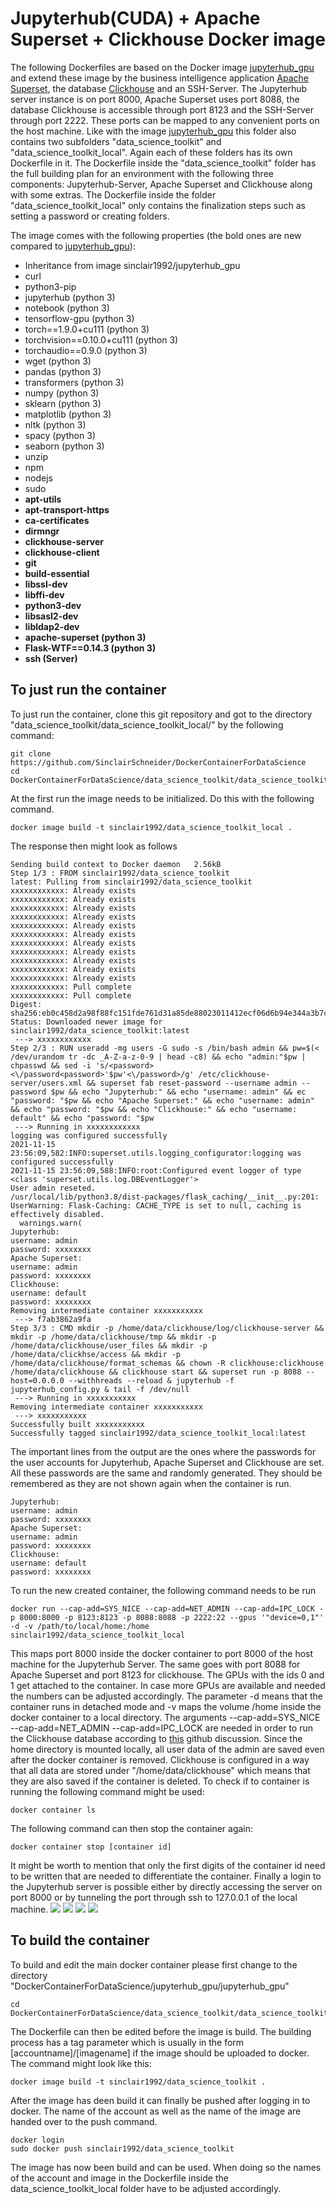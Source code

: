 # Jupyterhub(CUDA) + Apache Superset + Clickhouse Docker image

The following Dockerfiles are based on the Docker image [jupyterhub_gpu](https://github.com/SinclairSchneider/DockerContainerForDataScience/tree/main/jupyterhub_gpu)
and extend these image by the business intelligence application [Apache Superset](https://superset.apache.org/), the database [Clickhouse](https://clickhouse.com/)
and an SSH-Server.
The Jupyterhub server instance is on port 8000, Apache Superset uses port 8088, the database Clickhouse is accessible through port 8123
and the SSH-Server through port 2222. 
These ports can be mapped to any convenient ports on the host machine. 
Like with the image [jupyterhub_gpu](https://github.com/SinclairSchneider/DockerContainerForDataScience/tree/main/jupyterhub_gpu)
this folder also contains two subfolders "data_science_toolkit" and "data_science_toolkit_local".
Again each of these folders has its own Dockerfile in it. 
The Dockerfile inside the "data_science_toolkit" folder has the full building plan for an environment with the following three components:
Jupyterhub-Server, Apache Superset and Clickhouse along with some extras. 
The Dockerfile inside the folder "data_science_toolkit_local" only contains the finalization steps such as setting a password or creating folders.

The image comes with the following properties (the bold ones are new compared to [jupyterhub_gpu](https://github.com/SinclairSchneider/DockerContainerForDataScience/tree/main/jupyterhub_gpu)):
- Inheritance from image sinclair1992/jupyterhub_gpu
- curl
- python3-pip
- jupyterhub (python 3)
- notebook (python 3)
- tensorflow-gpu (python 3)
- torch==1.9.0+cu111 (python 3)
- torchvision==0.10.0+cu111 (python 3)
- torchaudio==0.9.0 (python 3)
- wget (python 3)
- pandas (python 3)
- transformers (python 3)
- numpy (python 3)
- sklearn (python 3)
- matplotlib (python 3)
- nltk (python 3)
- spacy (python 3)
- seaborn (python 3)
- unzip
- npm
- nodejs
- sudo
- **apt-utils**
- **apt-transport-https**
- **ca-certificates**
- **dirmngr**
- **clickhouse-server**
- **clickhouse-client**
- **git**
- **build-essential**
- **libssl-dev**
- **libffi-dev**
- **python3-dev**
- **libsasl2-dev**
- **libldap2-dev**
- **apache-superset (python 3)**
- **Flask-WTF==0.14.3 (python 3)**
- **ssh (Server)**

## To just run the container
To just run the container, clone this git repository and got to the directory
"data_science_toolkit/data_science_toolkit_local/" by the following command:
```commandline
git clone https://github.com/SinclairSchneider/DockerContainerForDataScience
cd DockerContainerForDataScience/data_science_toolkit/data_science_toolkit_local/
```
At the first run the image needs to be initialized. Do this with the following command.
```commandline
docker image build -t sinclair1992/data_science_toolkit_local .
```
The response then might look as follows
```commandline
Sending build context to Docker daemon   2.56kB
Step 1/3 : FROM sinclair1992/data_science_toolkit
latest: Pulling from sinclair1992/data_science_toolkit
xxxxxxxxxxxx: Already exists
xxxxxxxxxxxx: Already exists
xxxxxxxxxxxx: Already exists
xxxxxxxxxxxx: Already exists
xxxxxxxxxxxx: Already exists
xxxxxxxxxxxx: Already exists
xxxxxxxxxxxx: Already exists
xxxxxxxxxxxx: Already exists
xxxxxxxxxxxx: Already exists
xxxxxxxxxxxx: Already exists
xxxxxxxxxxxx: Already exists
xxxxxxxxxxxx: Pull complete
xxxxxxxxxxxx: Pull complete
Digest: sha256:eb0c458d2a98f88fc151fde761d31a85de88023011412ecf06d6b94e344a3b7c
Status: Downloaded newer image for sinclair1992/data_science_toolkit:latest
 ---> xxxxxxxxxxxx
Step 2/3 : RUN useradd -mg users -G sudo -s /bin/bash admin && pw=$(< /dev/urandom tr -dc _A-Z-a-z-0-9 | head -c8) && echo "admin:"$pw | chpasswd && sed -i 's/<password><\/password<password>'$pw'<\/password>/g' /etc/clickhouse-server/users.xml && superset fab reset-password --username admin --password $pw && echo "Jupyterhub:" && echo "username: admin" && ec "password: "$pw && echo "Apache Superset:" && echo "username: admin" && echo "password: "$pw && echo "Clickhouse:" && echo "username: default" && echo "password: "$pw
 ---> Running in xxxxxxxxxxxx
logging was configured successfully
2021-11-15 23:56:09,582:INFO:superset.utils.logging_configurator:logging was configured successfully
2021-11-15 23:56:09,588:INFO:root:Configured event logger of type <class 'superset.utils.log.DBEventLogger'>
User admin reseted.
/usr/local/lib/python3.8/dist-packages/flask_caching/__init__.py:201: UserWarning: Flask-Caching: CACHE_TYPE is set to null, caching is effectively disabled.
  warnings.warn(
Jupyterhub:
username: admin
password: xxxxxxxx
Apache Superset:
username: admin
password: xxxxxxxx
Clickhouse:
username: default
password: xxxxxxxx
Removing intermediate container xxxxxxxxxxx
 ---> f7ab3862a9fa
Step 3/3 : CMD mkdir -p /home/data/clickhouse/log/clickhouse-server && mkdir -p /home/data/clickhouse/tmp && mkdir -p /home/data/clickhouse/user_files && mkdir -p /home/data/clickhse/access && mkdir -p /home/data/clickhouse/format_schemas && chown -R clickhouse:clickhouse /home/data/clickhouse && clickhouse start && superset run -p 8088 --host=0.0.0.0 --withhreads --reload & jupyterhub -f jupyterhub_config.py & tail -f /dev/null
 ---> Running in xxxxxxxxxxx
Removing intermediate container xxxxxxxxxxx
 ---> xxxxxxxxxxx
Successfully built xxxxxxxxxxx
Successfully tagged sinclair1992/data_science_toolkit_local:latest
```
The important lines from the output are the ones where the passwords for the user accounts for
Jupyterhub, Apache Superset and Clickhouse are set.
All these passwords are the same and randomly generated. 
They should be remembered as they are not shown again when the container is run.
```commandline
Jupyterhub:
username: admin
password: xxxxxxxx
Apache Superset:
username: admin
password: xxxxxxxx
Clickhouse:
username: default
password: xxxxxxxx
```
To run the new created container, the following command needs to be run
```commandline
docker run --cap-add=SYS_NICE --cap-add=NET_ADMIN --cap-add=IPC_LOCK -p 8000:8000 -p 8123:8123 -p 8088:8088 -p 2222:22 --gpus '"device=0,1"' -d -v /path/to/local/home:/home sinclair1992/data_science_toolkit_local
```
This maps port 8000 inside the docker container to port 8000 of the host machine for the Jupyterhub Server.
The same goes with port 8088 for Apache Superset and port 8123 for clickhouse.
The GPUs with the ids 0 and 1 get attached to the container. 
In case more GPUs are available and needed the numbers can be adjusted accordingly.
The parameter -d means that the container runs in detached mode and -v maps the volume /home
inside the docker container to a local directory.
The arguments --cap-add=SYS_NICE --cap-add=NET_ADMIN --cap-add=IPC_LOCK are needed in order to run the
Clickhouse database according to [this](https://github.com/ClickHouse/ClickHouse/issues/13726) github discussion.
Since the home directory is mounted locally, all user data of the admin are saved even after the docker container is removed.
Clickhouse is configured in a way that all data are stored under "/home/data/clickhouse" which means that they are also 
saved if the container is deleted.
To check if to container is running the following command might be used:
```commandline
docker container ls
```
The following command can then stop the container again:
```commandline
docker container stop [container id]
```
It might be worth to mention that only the first digits of the container id need to be written that are needed to differentiate the container.
Finally a login to the Jupyterhub server is possible either by directly accessing the server on port 8000
or by tunneling the port through ssh to 127.0.0.1 of the local machine.
![](https://raw.githubusercontent.com/SinclairSchneider/DockerContainerForDataScience/main/data_science_toolkit/img/Login_Jupyterhub.jpg)
![](https://raw.githubusercontent.com/SinclairSchneider/DockerContainerForDataScience/main/data_science_toolkit/img/Login_Superset.jpg)
![](https://raw.githubusercontent.com/SinclairSchneider/DockerContainerForDataScience/main/data_science_toolkit/img/Connection_Clickhouse.jpg)
![](https://raw.githubusercontent.com/SinclairSchneider/DockerContainerForDataScience/main/data_science_toolkit/img/Putty_port_forwarding.jpg)

## To build the container

To build and edit the main docker container please first change to the directory "DockerContainerForDataScience/jupyterhub_gpu/jupyterhub_gpu"
```commandline
cd DockerContainerForDataScience/data_science_toolkit/data_science_toolkit
```
The Dockerfile can then be edited before the image is build. 
The building process has a tag parameter which is usually in the form [accountname]/[imagename]
if the image should be uploaded to docker. The command might look like this:
```commandline
docker image build -t sinclair1992/data_science_toolkit .
```
After the image has deen build it can finally be pushed after logging in to docker.
The name of the account as well as the name of the image are handed over to the push command.
```commandline
docker login
sudo docker push sinclair1992/data_science_toolkit
```
The image has now been build and can be used. When doing so the names of the account and image in the Dockerfile inside the data_science_toolkit_local folder
have to be adjusted accordingly.